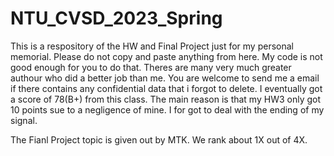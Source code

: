 # NTU_CVSD_2023_Spring

This is a respository of the HW and Final Project just for my personal memorial.
Please do not copy and paste anything from here. My code is not good enough for you to do that. Theres are many very much greater authour who did a better job than me.
You are welcome to send me a email if there contains any confidential data that i forgot to delete.
I eventually got a score of 78(B+) from this class.
The main reason is that my HW3 only got 10 points sue to a negligence of mine. I for got to deal with the ending of my signal.

The Fianl Project topic is given out by MTK. We rank about 1X out of 4X.